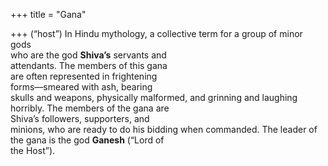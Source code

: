 +++
title = "Gana"

+++
(“host”) In Hindu mythology, a collective term for a group of minor gods  
who are the god **Shiva’s** servants and  
attendants. The members of this gana  
are often represented in frightening  
forms—smeared with ash, bearing  
skulls and weapons, physically malformed, and grinning and laughing  
horribly. The members of the gana are  
Shiva’s followers, supporters, and  
minions, who are ready to do his bidding when commanded. The leader of  
the gana is the god **Ganesh** (“Lord of  
the Host”).